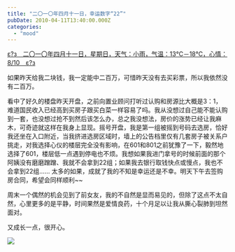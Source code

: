 ```yaml
---
title: "二〇一〇年四月十一日，幸运数字“22”"
pubDate: 2010-04-11T13:40:00.000Z
categories: 
  - "mood"
---
```


[ε?з　二〇一〇年四月十一日，星期日，天气：小雨，气温：13℃－18℃，心情：8/10　ε?з](https://www.liuweinan.com)

  

如果昨天给我二块钱，我一定能中二百万，可惜昨天没有去买彩票，所以我依然没有二百万。

看中了好久的楼盘昨天开盘，之前向置业顾问打听过认购和房源比大概是3：1，难道国民收入已经高到买房子跟买白菜一样容易了吗。我从没想过自己能不能认购到一套，也没想过抢不到然后该怎么办，总之我没想法，房价的涨势已经让我麻木，可奇迹就这样在我身上显现。摇号开盘，我是第一组被摇到号码去选房，恰好我还坐在入口附近，当我挤进选房区域时，墙上的公告档里仅有几套房子被关系户挑走，对我选择心仪的楼层完全没有影响，在601和801之前犹豫了一下，毅然地选择了601，楼层低一点遇到停电也不烦。我想如果我进门拿号的时候前面的那个阿姨没有磨磨蹭蹭、我就不会拿到22组；如果我去银行取钱快点或慢点，我也不会拿到22组…… 太多的如果，成就了我的不知是幸运还是不幸。明天下午去签购房合同，希望会同样顺利~~

周末一个偶然的机会见到了前女友，我的不自然是显而易见的，但除了这点不太自然，心里更多的是平静，时间果然是爱情良药，十个月足以让我从撕心裂肺到坦然面对。

又成长一点，很开心。

![](https://spaces.liuweinan.com/Picture/22.jpg)
